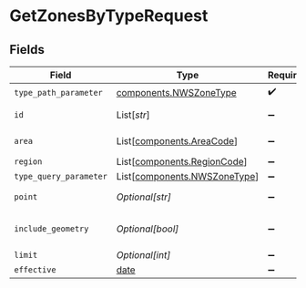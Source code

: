 # GetZonesByTypeRequest


## Fields

| Field                                                                  | Type                                                                   | Required                                                               | Description                                                            | Example                                                                |
| ---------------------------------------------------------------------- | ---------------------------------------------------------------------- | ---------------------------------------------------------------------- | ---------------------------------------------------------------------- | ---------------------------------------------------------------------- |
| `type_path_parameter`                                                  | [components.NWSZoneType](../../models/components/nwszonetype.md)       | :heavy_check_mark:                                                     | Zone type                                                              | county                                                                 |
| `id`                                                                   | List[*str*]                                                            | :heavy_minus_sign:                                                     | Zone ID (forecast or county)                                           |                                                                        |
| `area`                                                                 | List[[components.AreaCode](../../models/components/areacode.md)]       | :heavy_minus_sign:                                                     | State/marine area code                                                 |                                                                        |
| `region`                                                               | List[[components.RegionCode](../../models/components/regioncode.md)]   | :heavy_minus_sign:                                                     | Region code                                                            |                                                                        |
| `type_query_parameter`                                                 | List[[components.NWSZoneType](../../models/components/nwszonetype.md)] | :heavy_minus_sign:                                                     | Zone type                                                              |                                                                        |
| `point`                                                                | *Optional[str]*                                                        | :heavy_minus_sign:                                                     | Point (latitude,longitude)                                             |                                                                        |
| `include_geometry`                                                     | *Optional[bool]*                                                       | :heavy_minus_sign:                                                     | Include geometry in results (true/false)                               |                                                                        |
| `limit`                                                                | *Optional[int]*                                                        | :heavy_minus_sign:                                                     | Limit                                                                  |                                                                        |
| `effective`                                                            | [date](https://docs.python.org/3/library/datetime.html#date-objects)   | :heavy_minus_sign:                                                     | Effective date/time                                                    |                                                                        |